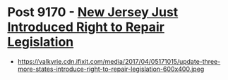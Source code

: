 # Post 9170 - [New Jersey Just Introduced Right to Repair Legislation](https://www.ifixit.com/News/9170/new-jersey-right-to-repair)

- https://valkyrie.cdn.ifixit.com/media/2017/04/05171015/update-three-more-states-introduce-right-to-repair-legislation-600x400.jpeg
